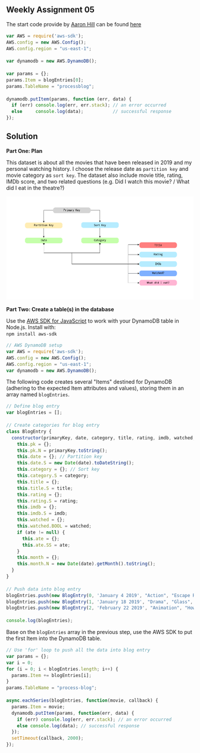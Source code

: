 ## Weekly Assignment 05

The start code provide by [Aaron Hill](https://github.com/aaronxhill) can be found [here](https://github.com/visualizedata/data-structures/blob/master/weekly_assignment_05.md)

```javascript
var AWS = require('aws-sdk');
AWS.config = new AWS.Config();
AWS.config.region = "us-east-1";

var dynamodb = new AWS.DynamoDB();

var params = {};
params.Item = blogEntries[0]; 
params.TableName = "processblog";

dynamodb.putItem(params, function (err, data) {
  if (err) console.log(err, err.stack); // an error occurred
  else     console.log(data);           // successful response
});
```

## Solution
**Part One: Plan**

This dataset is about all the movies that have been released in 2019 and my personal watching history. I choose the release date as `partition key` and movie category as `sort key`. The dataset also include movie title, rating, IMDb score, and two related questions (e.g. Did I watch this movie? / What did I eat in the theatre?)

![illustrative images](./data-model.png)

**Part Two: Create a table(s) in the database**

Use the [AWS SDK for JavaScript](https://docs.aws.amazon.com/AWSJavaScriptSDK/latest/) to work with your DynamoDB table in Node.js. Install with:  
`npm install aws-sdk`

```javascript
// AWS DynamoDB setup
var AWS = require('aws-sdk');
AWS.config = new AWS.Config();
AWS.config.region = "us-east-1";
var dynamodb = new AWS.DynamoDB();
```

The following code creates several "Items" destined for DynamoDB (adhering to the expected Item attributes and values), storing them in an array named `blogEntries`.

```javascript
// Define blog entry
var blogEntries = [];

// Create categories for blog entry
class BlogEntry {
  constructor(primaryKey, date, category, title, rating, imdb, watched, ate) {
    this.pk = {};
    this.pk.N = primaryKey.toString();
    this.date = {}; // Partition key
    this.date.S = new Date(date).toDateString();
    this.category = {}; // Sort key
    this.category.S = category;
    this.title = {};
    this.title.S = title;
    this.rating = {};
    this.rating.S = rating;
    this.imdb = {};
    this.imdb.S = imdb;
    this.watched = {};
    this.watched.BOOL = watched;
    if (ate != null) {
      this.ate = {};
      this.ate.SS = ate;
    }
    this.month = {};
    this.month.N = new Date(date).getMonth().toString();
  }
}

// Push data into blog entry
blogEntries.push(new BlogEntry(0, 'January 4 2019', "Action", "Escape Room", "PG-13", "7.5", true, ["Diet Coke"]));
blogEntries.push(new BlogEntry(1, 'January 18 2019', "Drama", "Glass", "PG-13", "6.7", true, [""]));
blogEntries.push(new BlogEntry(2, 'February 22 2019', "Animation", "How to Train Your Dragon: The Hidden World", "PG", "6.3", true, ["Diet Coke"]));

console.log(blogEntries);
```

Base on the `blogEntries` array in the previous step, use the AWS SDK to put the first Item into the DynamoDB table. 

```javascript
// Use 'for' loop to push all the data into blog entry
var params = {};
var i = 0;
for (i = 0; i < blogEntries.length; i++) {
  params.Item += blogEntries[i];
}
params.TableName = "process-blog";

async.eachSeries(blogEntries, function(movie, callback) {
  params.Item = movie;
  dynamodb.putItem(params, function(err, data) {
    if (err) console.log(err, err.stack); // an error occurred
    else console.log(data); // successful response
  });
  setTimeout(callback, 2000);
});
```
